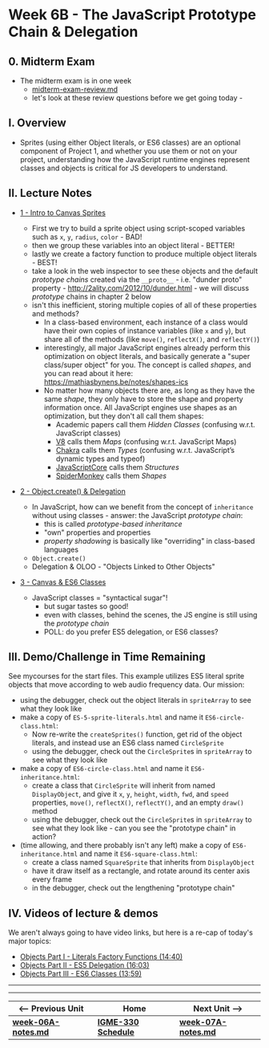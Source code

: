 # Week 6B - The JavaScript Prototype Chain & Delegation

## 0. Midterm Exam
- The midterm exam is in one week 
  - [midterm-exam-review.md](../exams/midterm-exam-review.md)
  - let's look at these review questions before we get going today - 

## I. Overview
- Sprites (using either Object literals, or ES6 classes) are an optional component of Project 1, and whether you use them or not on your project, understanding how the JavaScript runtime engines represent classes and objects is critical for JS developers to understand.

## II. Lecture Notes
- [1 - Intro to Canvas Sprites](https://github.com/tonethar/IGME-330-Master/blob/master/notes/canvas-sprites-1.md)
  - First we try to build a sprite object using script-scoped variables such as `x`, `y`, `radius`, `color`  - BAD!
  - then we group these variables into an object literal - BETTER!
  - lastly we create a factory function to produce multiple object literals - BEST!
  - take a look in the web inspector to see these objects and the default *prototype chains* created via the `__proto__` - i.e. "dunder proto" property - http://2ality.com/2012/10/dunder.html - we will discuss  *prototype* chains in chapter 2 below
  - isn't this inefficient, storing multiple copies of all of these properties and methods?
    - In a class-based environment, each instance of a class would have their own copies of instance variables (like `x` and `y`), but share all of the methods (like `move()`, `reflectX()`, and `reflectY()`)
    - interestingly, all major JavaScript engines already perform this optimization on object literals, and basically generate a "super class/super object" for you. The concept is called *shapes*, and you can read about it here: https://mathiasbynens.be/notes/shapes-ics
    -  No matter how many objects there are, as long as they have the same *shape*, they only have to store the shape and property information once. All JavaScript engines use shapes as an optimization, but they don't all call them shapes:
        - Academic papers call them *Hidden Classes* (confusing w.r.t. JavaScript classes)
        - [V8](https://github.com/v8/v8) calls them *Maps* (confusing w.r.t. JavaScript Maps)
        - [Chakra](https://github.com/Microsoft/ChakraCore) calls them *Types* (confusing w.r.t. JavaScript’s dynamic types and typeof)
        - [JavaScriptCore](https://trac.webkit.org/wiki/JavaScriptCore) calls them *Structures*
        - [SpiderMonkey](https://developer.mozilla.org/en-US/docs/Mozilla/Projects/SpiderMonkey) calls them *Shapes*
        
- [2 - Object.create() & Delegation](https://github.com/tonethar/IGME-330-Master/blob/master/notes/canvas-sprites-2.md)
  - In JavaScript, how can we benefit from the concept of `inheritance` without using classes - answer: the JavaScript *prototype chain*:
    - this is called *prototype-based inheritance*
    - "own" properties and properties 
    - *property shadowing* is basically like "overriding" in class-based languages
  - `Object.create()`
  - Delegation & OLOO - "Objects Linked to Other Objects"
  
- [3 - Canvas & ES6 Classes](https://github.com/tonethar/IGME-330-Master/blob/master/notes/canvas-sprites-3.md)
  - JavaScript classes = "syntactical sugar"!
    - but sugar tastes so good!
    - even with classes, behind the scenes, the JS engine is still using the *prototype chain*
    - POLL: do you prefer ES5 delegation, or ES6 classes?
    

## III. Demo/Challenge in Time Remaining

See mycourses for the start files. This example utilizes ES5 literal sprite objects that move according to web audio frequency data. Our mission:
 - using the debugger, check out the object literals in `spriteArray` to see what they look like
 - make a copy of `ES-5-sprite-literals.html` and name it `ES6-circle-class.html`:
   - Now re-write the `createSprites()` function, get rid of the object literals, and instead use an ES6 class named `CircleSprite`
   - using the debugger, check out the `CircleSprite`s in `spriteArray` to see what they look like
 - make a copy of `ES6-circle-class.html` and name it `ES6-inheritance.html`:
   - create a class that `CircleSprite` will inherit from named `DisplayObject`, and give it `x`, `y`, `height`, `width`, `fwd`, and `speed` properties, `move()`, `reflectX()`, `reflectY()`, and an empty `draw()` method
   - using the debugger, check out the `CircleSprite`s in `spriteArray` to see what they look like - can you see the "prototype chain" in action?
 - (time allowing, and there probably isn't any left) make a copy of `ES6-inheritance.html` and name it `ES6-square-class.html`:
   - create a class named `SquareSprite` that inherits from  `DisplayObject`
   - have it draw itself as a rectangle, and rotate around its center axis every frame
   - in the debugger, check out the lengthening "prototype chain"

## IV. Videos of lecture & demos

We aren't always going to have video links, but here is a re-cap of today's major topics:

- [Objects Part I  - Literals Factory Functions (14:40)](https://video.rit.edu/Watch/Jc7k9LPx)
- [Objects Part II - ES5 Delegation (16:03)](https://video.rit.edu/Watch/Eb67XqZd)
- [Objects Part III - ES6 Classes (13:59)](https://video.rit.edu/Watch/m9KRj43F)



<hr><hr>

| <-- Previous Unit | Home | Next Unit -->
| --- | --- | --- 
| [**week-06A-notes.md**](week-06A-notes.md)     |  [**IGME-330 Schedule**](../schedule.md) | [**week-07A-notes.md**](week-07A-notes.md)
